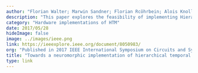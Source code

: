 ```yaml
---
author: "Florian Walter; Marwin Sandner; Florian Rcöhrbein; Alois Knoll"
description: "This paper explores the feasibility of implementing Hierarchical Temporal Memory (HTM) on SpiNNaker, a fully programmable energy-efficient neuromorphic many core system. The paper makes a proposal for mapping the HTM model components to the SpiNNaker chip architecture. It also shows a prototypic implementation of this mapping that is successfully evaluated for different sets of model parameters."
category: "Hardware implementations of HTM"
date: 2017/05/28
hideImage: false
image: ../images/ieee.png
link: https://ieeexplore.ieee.org/document/8050983/
org: "Published in 2017 IEEE International Symposium on Circuits and Systems (ISCAS)"
title: "Towards a neuromorphic implementation of hierarchical temporal memory on SpiNNaker"
type: link
---
```

